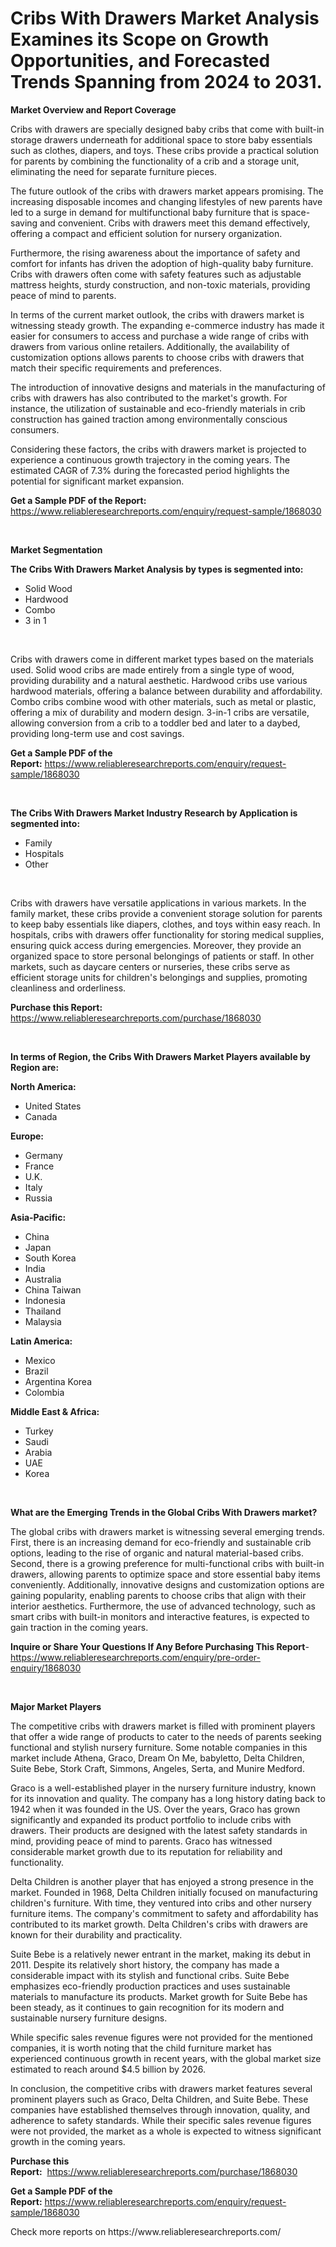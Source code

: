<p><h1>Cribs With Drawers Market Analysis Examines its Scope on Growth Opportunities, and Forecasted Trends Spanning from 2024 to 2031.</h1></p><p><strong>Market Overview and Report Coverage</strong></p>
<p><p>Cribs with drawers are specially designed baby cribs that come with built-in storage drawers underneath for additional space to store baby essentials such as clothes, diapers, and toys. These cribs provide a practical solution for parents by combining the functionality of a crib and a storage unit, eliminating the need for separate furniture pieces.</p><p>The future outlook of the cribs with drawers market appears promising. The increasing disposable incomes and changing lifestyles of new parents have led to a surge in demand for multifunctional baby furniture that is space-saving and convenient. Cribs with drawers meet this demand effectively, offering a compact and efficient solution for nursery organization.</p><p>Furthermore, the rising awareness about the importance of safety and comfort for infants has driven the adoption of high-quality baby furniture. Cribs with drawers often come with safety features such as adjustable mattress heights, sturdy construction, and non-toxic materials, providing peace of mind to parents.</p><p>In terms of the current market outlook, the cribs with drawers market is witnessing steady growth. The expanding e-commerce industry has made it easier for consumers to access and purchase a wide range of cribs with drawers from various online retailers. Additionally, the availability of customization options allows parents to choose cribs with drawers that match their specific requirements and preferences.</p><p>The introduction of innovative designs and materials in the manufacturing of cribs with drawers has also contributed to the market's growth. For instance, the utilization of sustainable and eco-friendly materials in crib construction has gained traction among environmentally conscious consumers.</p><p>Considering these factors, the cribs with drawers market is projected to experience a continuous growth trajectory in the coming years. The estimated CAGR of 7.3% during the forecasted period highlights the potential for significant market expansion.</p></p>
<p><strong>Get a Sample PDF of the Report:</strong> <a href="https://www.reliableresearchreports.com/enquiry/request-sample/1868030">https://www.reliableresearchreports.com/enquiry/request-sample/1868030</a></p>
<p>&nbsp;</p>
<p><strong>Market Segmentation</strong></p>
<p><strong>The Cribs With Drawers Market Analysis by types is segmented into:</strong></p>
<p><ul><li>Solid Wood</li><li>Hardwood</li><li>Combo</li><li>3 in 1</li></ul></p>
<p>&nbsp;</p>
<p><p>Cribs with drawers come in different market types based on the materials used. Solid wood cribs are made entirely from a single type of wood, providing durability and a natural aesthetic. Hardwood cribs use various hardwood materials, offering a balance between durability and affordability. Combo cribs combine wood with other materials, such as metal or plastic, offering a mix of durability and modern design. 3-in-1 cribs are versatile, allowing conversion from a crib to a toddler bed and later to a daybed, providing long-term use and cost savings.</p></p>
<p><strong>Get a Sample PDF of the Report:</strong>&nbsp;<a href="https://www.reliableresearchreports.com/enquiry/request-sample/1868030">https://www.reliableresearchreports.com/enquiry/request-sample/1868030</a></p>
<p>&nbsp;</p>
<p><strong>The Cribs With Drawers Market Industry Research by Application is segmented into:</strong></p>
<p><ul><li>Family</li><li>Hospitals</li><li>Other</li></ul></p>
<p>&nbsp;</p>
<p><p>Cribs with drawers have versatile applications in various markets. In the family market, these cribs provide a convenient storage solution for parents to keep baby essentials like diapers, clothes, and toys within easy reach. In hospitals, cribs with drawers offer functionality for storing medical supplies, ensuring quick access during emergencies. Moreover, they provide an organized space to store personal belongings of patients or staff. In other markets, such as daycare centers or nurseries, these cribs serve as efficient storage units for children's belongings and supplies, promoting cleanliness and orderliness.</p></p>
<p><strong>Purchase this Report:</strong>&nbsp; <a href="https://www.reliableresearchreports.com/purchase/1868030">https://www.reliableresearchreports.com/purchase/1868030</a></p>
<p>&nbsp;</p>
<p><strong>In terms of Region, the Cribs With Drawers Market Players available by Region are:</strong></p>
<p>
    <p> <strong> North America: </strong>
        <ul>
            <li>United States</li>
            <li>Canada</li>
        </ul>
        </p> 
    <p> <strong> Europe: </strong>
        <ul>
            <li>Germany</li>
            <li>France</li>
            <li>U.K.</li>
            <li>Italy</li>
            <li>Russia</li>
        </ul>
        </p> 
    <p> <strong> Asia-Pacific: </strong>
        <ul>
            <li>China</li>
            <li>Japan</li>
            <li>South Korea</li>
            <li>India</li>
            <li>Australia</li>
            <li>China Taiwan</li>
            <li>Indonesia</li>
            <li>Thailand</li>
            <li>Malaysia</li>
        </ul>
        </p> 
    <p> <strong> Latin America: </strong>
        <ul>
            <li>Mexico</li>
            <li>Brazil</li>
            <li>Argentina Korea</li>
            <li>Colombia</li>
        </ul>
        </p> 
    <p> <strong> Middle East & Africa: </strong>
        <ul>
            <li>Turkey</li>
            <li>Saudi</li>
            <li>Arabia</li>
            <li>UAE</li>
            <li>Korea</li>
        </ul>
    </p>
    </p>
<p>&nbsp;</p>
<p><strong>What are the Emerging Trends in the Global Cribs With Drawers market?</strong></p>
<p><p>The global cribs with drawers market is witnessing several emerging trends. First, there is an increasing demand for eco-friendly and sustainable crib options, leading to the rise of organic and natural material-based cribs. Second, there is a growing preference for multi-functional cribs with built-in drawers, allowing parents to optimize space and store essential baby items conveniently. Additionally, innovative designs and customization options are gaining popularity, enabling parents to choose cribs that align with their interior aesthetics. Furthermore, the use of advanced technology, such as smart cribs with built-in monitors and interactive features, is expected to gain traction in the coming years.</p></p>
<p><strong>Inquire or Share Your Questions If Any Before Purchasing This Report</strong>- <a href="https://www.reliableresearchreports.com/enquiry/pre-order-enquiry/1868030">https://www.reliableresearchreports.com/enquiry/pre-order-enquiry/1868030</a></p>
<p>&nbsp;</p>
<p><strong>Major Market Players</strong></p>
<p><p>The competitive cribs with drawers market is filled with prominent players that offer a wide range of products to cater to the needs of parents seeking functional and stylish nursery furniture. Some notable companies in this market include Athena, Graco, Dream On Me, babyletto, Delta Children, Suite Bebe, Stork Craft, Simmons, Angeles, Serta, and Munire Medford.</p><p>Graco is a well-established player in the nursery furniture industry, known for its innovation and quality. The company has a long history dating back to 1942 when it was founded in the US. Over the years, Graco has grown significantly and expanded its product portfolio to include cribs with drawers. Their products are designed with the latest safety standards in mind, providing peace of mind to parents. Graco has witnessed considerable market growth due to its reputation for reliability and functionality.</p><p>Delta Children is another player that has enjoyed a strong presence in the market. Founded in 1968, Delta Children initially focused on manufacturing children's furniture. With time, they ventured into cribs and other nursery furniture items. The company's commitment to safety and affordability has contributed to its market growth. Delta Children's cribs with drawers are known for their durability and practicality.</p><p>Suite Bebe is a relatively newer entrant in the market, making its debut in 2011. Despite its relatively short history, the company has made a considerable impact with its stylish and functional cribs. Suite Bebe emphasizes eco-friendly production practices and uses sustainable materials to manufacture its products. Market growth for Suite Bebe has been steady, as it continues to gain recognition for its modern and sustainable nursery furniture designs.</p><p>While specific sales revenue figures were not provided for the mentioned companies, it is worth noting that the child furniture market has experienced continuous growth in recent years, with the global market size estimated to reach around $4.5 billion by 2026.</p><p>In conclusion, the competitive cribs with drawers market features several prominent players such as Graco, Delta Children, and Suite Bebe. These companies have established themselves through innovation, quality, and adherence to safety standards. While their specific sales revenue figures were not provided, the market as a whole is expected to witness significant growth in the coming years.</p></p>
<p><strong>Purchase this Report:</strong>&nbsp;&nbsp;<a href="https://www.reliableresearchreports.com/purchase/1868030">https://www.reliableresearchreports.com/purchase/1868030</a></p>
<p></p>
<p><strong>Get a Sample PDF of the Report:</strong>&nbsp;<a href="https://www.reliableresearchreports.com/enquiry/request-sample/1868030">https://www.reliableresearchreports.com/enquiry/request-sample/1868030</a></p>
<p>Check more reports on https://www.reliableresearchreports.com/</p>
